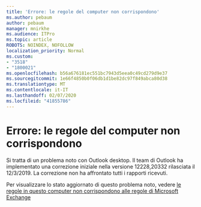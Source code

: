 ```yaml
---
title: 'Errore: le regole del computer non corrispondono'
ms.author: pebaum
author: pebaum
manager: mnirkhe
ms.audience: ITPro
ms.topic: article
ROBOTS: NOINDEX, NOFOLLOW
localization_priority: Normal
ms.custom:
- "3518"
- "1800021"
ms.openlocfilehash: b56a676181ec551bc7943d5eea0c49cd279d9e37
ms.sourcegitcommit: 1e66f4850b0f06db1d1be82dc97f849abca80d38
ms.translationtype: MT
ms.contentlocale: it-IT
ms.lasthandoff: 02/07/2020
ms.locfileid: "41855786"
---
```

# <a name="error-the-rules-on-this-computer-do-not-match"></a>Errore: le regole del computer non corrispondono

Si tratta di un problema noto con Outlook desktop. Il team di Outlook ha implementato una correzione iniziale nella versione 12228,20332 rilasciata il 12/3/2019. La correzione non ha affrontato tutti i rapporti ricevuti.

Per visualizzare lo stato aggiornato di questo problema noto, vedere [le regole in questo computer non corrispondono alle regole di Microsoft Exchange](https://support.office.com/article/d032e037-b224-429e-b325-633afde9b5f0)